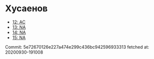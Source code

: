 # Хусаенов
- [12: AC](12.md)
- [13: NA](13.md)
- [14: NA](14.md)
- [15: NA](15.md)

Commit: 5e72670126e227a474e299c436bc942596933313
 fetched at: 20200930-191008
